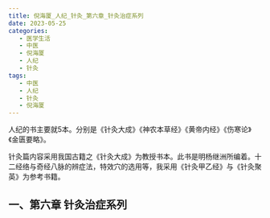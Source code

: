 ```yaml
---
title: 倪海厦_人纪_针灸_第六章_针灸治症系列
date: 2023-05-25
categories:
   - 医学生活
   - 中医
   - 倪海厦
   - 人纪
   - 针灸
tags: 
   - 中医
   - 人纪
   - 针灸
   - 倪海厦
---
```

人纪的书主要就5本。分别是《针灸大成》《神农本草经》《黄帝内经》《伤寒论》《金匮要略》。

<!-- more -->
针灸篇内容采用我国古籍之《针灸大成》为教授书本。此书是明杨继洲所编着。十二经络与奇经八脉的辨症法，特效穴的选用等，我采用《针灸甲乙经》与《针灸聚英》为参考书籍。

## 一、第六章 针灸治症系列
